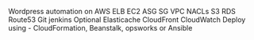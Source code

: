 Wordpress automation on AWS
ELB
EC2
ASG
SG
VPC
NACLs
S3
RDS
Route53
Git
jenkins
Optional
Elasticache
CloudFront
CloudWatch
Deploy using - CloudFormation, Beanstalk, opsworks or Ansible

